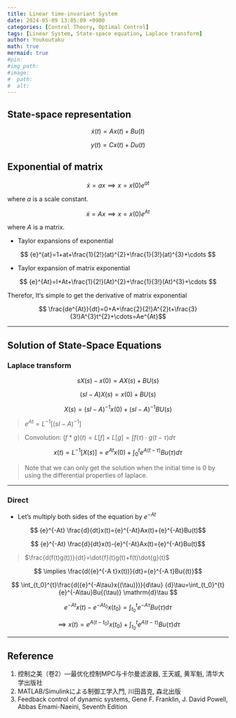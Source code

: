 ```yaml
---
title: Linear time-invariant System
date: 2024-05-09 13:05:09 +0900
categories: [Control Theory, Optimal Control]
tags: [Linear System, State-space equation, Laplace transform]
author: Youkoutaku
math: true
mermaid: true
#pin: 
#img_path: 
#image:
#  path: 
#  alt: 
---
```


## State-space representation

$$
\dot{x}(t)=Ax(t)+Bu(t)
$$

$$
y(t)=Cx(t)+Du(t)
$$

## Exponential of matrix

$$
\dot{x}=ax \implies x=x(0)e^{at}
$$

where $a$ is a scale constant.

$$
\dot{x}=Ax \implies x=x(0)e^{At}
$$

where $A$ is a matrix.

- Taylor expansions of exponential

$$
{e}^{at}=1+at+\frac{1}{2!}(at)^{2}+\frac{1}{3!}(at)^{3}+\cdots $$

- Taylor expansion of matrix exponential

$$
{e}^{At}=I+At+\frac{1}{2!}(At)^{2}+\frac{1}{3!}(At)^{3}+\cdots $$

Therefor, It‘s simple to get the derivative of matrix exponential

$$
\frac{de^{At}}{dt}=0+A+\frac{2}{2!}A^{2}t+\frac{3}{3!}A^{3}t^{2}+\cdots=Ae^{At}$$

---

## Solution of State-Space Equations

### Laplace transform

$$
sX(s)-x(0)=AX(s)+BU(s)$$

$$
(sI-A)X(s)=x(0)+BU(s)$$

$$
X(s)=(sI-A)^{-1}x(0)+(sI-A)^{-1}BU(s)$$

>$e^{At}=L^{-1}\left[(sI-A)^{-1}\right]$

>Convolution: $(f*g)(t)= L[f]\times L[g] =\int_{}f(\tau)\cdot g(t-\tau)d\tau$

$$
x(t)=L^{-1}[X(s)]=e^{At}x(0)+\int^{t}_{0}e^{A(t-\tau)}Bu(\tau)d\tau$$

>Note that we can only get the solution when the initial time is 0 by using the differential properties of laplace.

---

### Direct
- Let’s multiply both sides of the equation by $e^{-At}$ 

$$
{e}^{-At} \frac{d}{dt}x(t)={e}^{-At}Ax(t)+{e}^{-At}Bu(t)$$

$$
{e}^{-At} \frac{d}{dt}x(t)-{e}^{-At}Ax(t)={e}^{-At}Bu(t)$$

> $\frac{d(f(t)g(t))}{dt}=\dot{f}(t)g(t)+f(t)\dot{g}(t)$

$$
\implies \frac{d({e}^{-A t}x(t))}{dt}={e}^{-A t}Bu{(t)}$$

$$
\int_{t_0}^{t}\frac{d({e}^{-A\tau}x{(\tau)})}{d\tau} {d}\tau=\int_{t_0}^{t}{e}^{-A\tau}Bu{(\tau)} \mathrm{d}\tau $$

$$
e^{-At}x(t)-e^{-At_0}x(t_0)=\int_{t_0}^{t}{e}^{-A\tau}Bu{(\tau)} \mathrm{d}\tau $$

$$
\implies  x(t)=e^{A(t-t_0)}x(t_0)+\int^{t}_{t_0}e^{A(t-\tau)}Bu(\tau)d\tau$$

---
## Reference
1. 控制之美（卷2）—最优化控制MPC与卡尔曼滤波器, 王天威, 黄军魁, 清华大学出版社
2. MATLAB/Simulinkによる制御工学入門, 川田昌克, 森北出版
3. Feedback control of dynamic systems, Gene F. Franklin, J. David Powell, Abbas Emami-Naeini, Seventh Edition